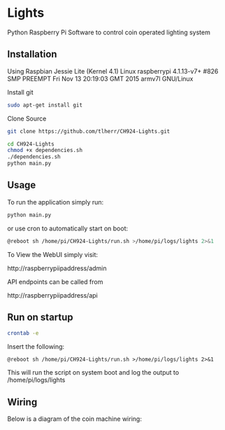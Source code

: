 # Lights
Python Raspberry Pi Software to control coin operated lighting system


## Installation

Using Raspbian Jessie Lite (Kernel 4.1) Linux raspberrypi 4.1.13-v7+ #826 SMP PREEMPT Fri Nov 13 20:19:03 GMT 2015 armv7l GNU/Linux

Install git
```bash
sudo apt-get install git
```

Clone Source
```bash
git clone https://github.com/tlherr/CH924-Lights.git
```

```bash
cd CH924-Lights
chmod +x dependencies.sh
./dependencies.sh
python main.py
```

## Usage

To run the application simply run:
```bash
python main.py
```

or use cron to automatically start on boot:
```bash
@reboot sh /home/pi/CH924-Lights/run.sh >/home/pi/logs/lights 2>&1
```

To View the WebUI simply visit:

http://raspberrypiipaddress/admin

API endpoints can be called from

http://raspberrypiipaddress/api

## Run on startup

```bash
crontab -e
```

Insert the following:

```
@reboot sh /home/pi/CH924-Lights/run.sh >/home/pi/logs/lights 2>&1
```

This will run the script on system boot and log the output to /home/pi/logs/lights

## Wiring

Below is a diagram of the coin machine wiring: